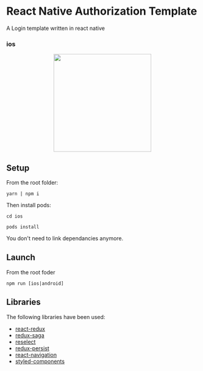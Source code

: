 # React Native Authorization Template

A Login template written in react native

### ios
<p align="center">
<img src="https://github.com/tommaso-sebastianelli/react-native-authentication-template/blob/master/screenshots/demo.gif" width="256">
</p>

## Setup

From the root folder:

    yarn | npm i

Then install pods:

    cd ios

    pods install

You don't need to link dependancies anymore.

## Launch

From the root foder

    npm run [ios|android]


## Libraries

The following libraries have been used: 

* [react-redux](https://github.com/reduxjs/react-redux)
* [redux-saga](https://github.com/redux-saga/redux-saga)
* [reselect](https://github.com/reduxjs/reselect)
* [redux-persist](https://github.com/rt2zz/redux-persist)
* [react-navigation](https://github.com/rt2zz/redux-persist)
* [styled-components](https://github.com/styled-components/styled-components)

